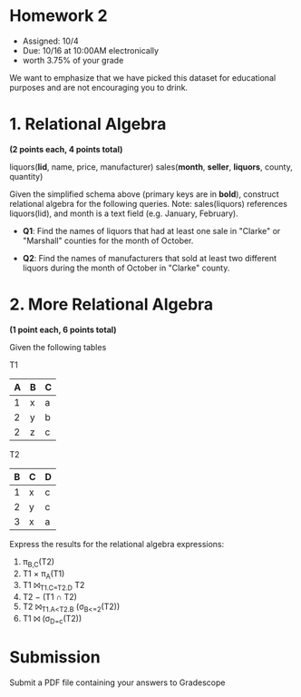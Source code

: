 # Homework 2

* Assigned: 10/4
* Due: 10/16 at 10:00AM electronically
* worth 3.75% of your grade 


We want to emphasize that we have picked this dataset for educational purposes
and are not encouraging you to drink.


# 1. Relational Algebra

**(2 points each, 4 points total)**

  liquors(**lid**, name, price, manufacturer)
  sales(**month**, **seller**, **liquors**, county, quantity)

Given the simplified schema above (primary keys are in **bold**), construct relational algebra for the following queries. Note: sales(liquors) references liquors(lid), and month is a text field (e.g. January, February).

* **Q1**: Find the names of liquors that had at least one sale in "Clarke" or "Marshall" counties for the month of October.

* **Q2**: Find the names of manufacturers that sold at least two different liquors during the month of October in "Clarke" county.



# 2. More Relational Algebra

**(1 point each, 6 points total)**

Given the following tables


T1

|A | B | C |  
|---|---|---|
|1 | x | a |
|2 | y | b |
|2 | z | c | 

T2

B | C | D
---|---|---
1 | x | c
2 | y | c
3 | x | a


Express the results for the relational algebra expressions:


1. π<sub>B,C</sub>(T2)
1. T1 × π<sub>A</sub>(T1)
1. T1 ⨝<sub>T1.C=T2.D</sub> T2 
1. T2 − (T1 ∩ T2)
1. T2 ⨝<sub>T1.A&lt;T2.B</sub> (σ<sub>B&lt;=2</sub>(T2))
1. T1 ⨝ (σ<sub>D=c</sub>(T2))



# Submission

Submit a PDF file containing your answers to Gradescope

